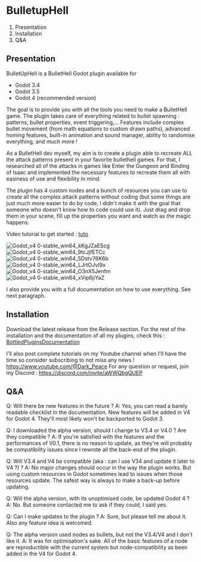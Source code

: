 # BulletupHell

 1. Presentation
 2. Installation
 3. Q&A
 
## Presentation

BulletUpHell is a BulletHell Godot plugin available for
 - Godot 3.4
 - Godot 3.5
 - Godot 4 (recommended version)

The goal is to provide you with all the tools you need to make a BulletHell game. The plugin takes care of everything related to bullet spawning : patterns, bullet properties, event triggering,... Features include complex bullet movement (from math equations to custom drawn paths), advanced homing features, built-in animation and sound manager, ability to randomise everything, and much more !

As a BulletHell dev myself, my aim is to create a plugin able to recreate ALL the attack patterns present in your favorite bullethell games. For that, I researched all of the attacks in games like Enter the Gungeon and Binding of Isaac and implemented the necessary features to recreate them all with easiness of use and flexibility in mind.

The plugin has 4 custom nodes and a bunch of resources you can use to create all the complex attack patterns without coding (but some things are just much more easier to do by code, I didn't make it with the goal that someone who doesn't know how to code could use it). Just drag and drop them in your scene, fill up the properties you want and watch as the magic happens.

Video tutorial to get started : [tuto](https://youtu.be/YG4KW3iu1YA)


![Godot_v4 0-stable_win64_kKgJZaEScg](https://user-images.githubusercontent.com/74102789/232424299-f37086cc-1e79-421f-a0b8-91a93c53f74e.gif)
![Godot_v4 0-stable_win64_9tcJjfETCc](https://user-images.githubusercontent.com/74102789/232424341-ead8e0e5-31b0-46b1-a679-71896bbf4e42.gif)
![Godot_v4 0-stable_win64_5Dstv76K6b](https://user-images.githubusercontent.com/74102789/232424373-27c334ba-47e1-4908-bb17-34a4a3ad02a0.gif)
![Godot_v4 0-stable_win64_LJrtOJvI9x](https://user-images.githubusercontent.com/74102789/232424433-88b62875-cf6f-4037-9fda-3159a450c333.gif)
![Godot_v4 0-stable_win64_O3nX5Jenfm](https://user-images.githubusercontent.com/74102789/232424505-621dc350-94d0-423b-8a09-1ed2408d7965.gif)
![Godot_v4 0-stable_win64_xVip6jiYaZ](https://user-images.githubusercontent.com/74102789/234537467-4e3e641d-144f-4779-9986-0686fa64c1c3.gif)


I also provide you with a full documentation on how to use everything. See next paragraph.

## Installation

Download the latest release from the Release section. For the rest of the installation and the documentation of all my plugins, check this : [BottledPluginsDocumentation](https://docs.google.com/document/d/1y2aPsn72dOxQ-wBNGqLlQvrw9-SV_z12a1MradBglF4/edit?usp=sharing)

I'll also post complete tutorials on my Youtube channel when I'll have the time so consider subscribing to not miss any news !
https://www.youtube.com/@Dark_Peace
For any question or request, join my Discord : https://discord.com/invite/aWWQbgQUEP

## Q&A

Q: Will there be new features in the future ?
A: Yes, you can read a barely readable checklist in the documentation. New features will be added in V4 for Godot 4. They'll most likely won't be backported to Godot 3.

Q: I downloaded the alpha version, should I change to V3.4 or V4.0 ? Are they compatible ?
A: If you're satisfied with the features and the performances of V0.1, there is no reason to update, as they're will probably be compatibility issues since I rewrote all the back-end of the plugin.

Q: Will V3.4 and V4 be compatible (aka : can I use V34 and update it later to V4 ?) ?
A: No major changes should occur in the way the plugin works. But using custom resources in Godot sometimes lead to issues when those resources update. The safest way is always to make a back-up before updating.

Q: Will the alpha version, with its unoptimised code, be updated Godot 4 ?
A: No. But someone contacted me to ask if they could, I said yes.

Q: Can I make updates to the plugin ?
A: Sure, but please tell me about it. Also any feature idea is welcomed.

Q: The alpha version used nodes as bullets, but not the V3.4/V4 and I don't like it.
A: It was for optimisation's sake. All of the basic features of a node are reproductible with the current system but node-compatibility as been added in the V4 for Godot 4.
